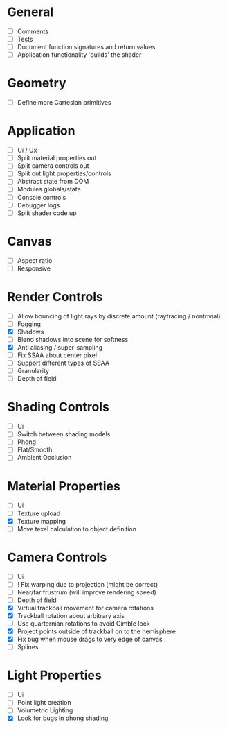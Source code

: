# General
- [ ] Comments
- [ ] Tests
- [ ] Document function signatures and return values
- [ ] Application functionality 'builds' the shader

# Geometry 
- [ ] Define more Cartesian primitives

# Application
- [ ] Ui / Ux
- [ ] Split material properties out
- [ ] Split camera controls out
- [ ] Split out light properties/controls
- [ ] Abstract state from DOM
- [ ] Modules globals/state
- [ ] Console controls
- [ ] Debugger logs
- [ ] Split shader code up 

# Canvas
- [ ] Aspect ratio
- [ ] Responsive

# Render Controls
- [ ] Allow bouncing of light rays by discrete amount (raytracing / nontrivial)
- [ ] Fogging
- [x] Shadows
- [ ] Blend shadows into scene for softness
- [x] Anti aliasing / super-sampling
- [ ] Fix SSAA about center pixel
- [ ] Support different types of SSAA
- [ ] Granularity
- [ ] Depth of field

# Shading Controls
- [ ] Ui
- [ ] Switch between shading models
- [ ] Phong
- [ ] Flat/Smooth
- [ ] Ambient Occlusion

# Material Properties
- [ ] Ui
- [ ] Texture upload
- [x] Texture mapping
- [ ] Move texel calculation to object definition

# Camera Controls
- [ ] Ui
- [ ] ! Fix warping due to projection (might be correct)
- [ ] Near/far frustrum (will improve rendering speed)
- [ ] Depth of field
- [x] Virtual trackball movement for camera rotations
- [x] Trackball rotation about arbitrary axis
- [ ] Use quarternian rotations to avoid Gimble lock
- [x] Project points outside of trackball on to the hemisphere
- [x] Fix bug when mouse drags to very edge of canvas
- [ ] Splines

# Light Properties
- [ ] Ui
- [ ] Point light creation
- [ ] Volumetric Lighting
- [x] Look for bugs in phong shading
